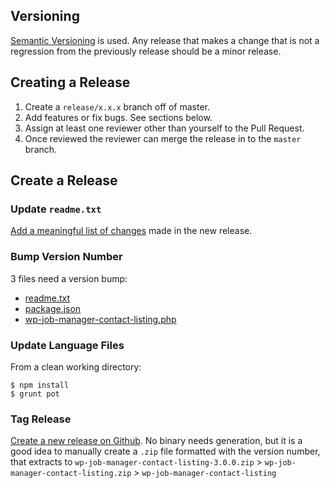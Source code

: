 ## Versioning

[Semantic Versioning](http://semver.org/) is used. Any release that makes a change that is not a regression from the previously release should be a minor release. 

## Creating a Release

1. Create a `release/x.x.x` branch off of master.
2. Add features or fix bugs. See sections below.
3. Assign at least one reviewer other than yourself to the Pull Request.
4. Once reviewed the reviewer can merge the release in to the `master` branch.

## Create a Release

### Update `readme.txt`

[Add a meaningful list of changes](https://github.com/Astoundify/wp-job-manager-contact-listing/blob/master/readme.txt#L39) made in the new release.

### Bump Version Number

3 files need a version bump:

- [readme.txt](https://github.com/Astoundify/wp-job-manager-contact-listing/blob/master/readme.txt#L9)
- [package.json](https://github.com/Astoundify/wp-job-manager-contact-listing/blob/master/package.json#L3)
- [wp-job-manager-contact-listing.php](https://github.com/Astoundify/wp-job-manager-contact-listing/blob/master/wp-job-manager-contact-listing.php#L8)

### Update Language Files

From a clean working directory:

```
$ npm install
$ grunt pot
```

### Tag Release

[Create a new release on Github](https://github.com/Astoundify/wp-job-manager-contact-listing/releases/new). No binary needs generation, but it is a good idea to manually create a `.zip` file formatted with the version number, that extracts to `wp-job-manager-contact-listing-3.0.0.zip` > `wp-job-manager-contact-listing.zip` > `wp-job-manager-contact-listing`
